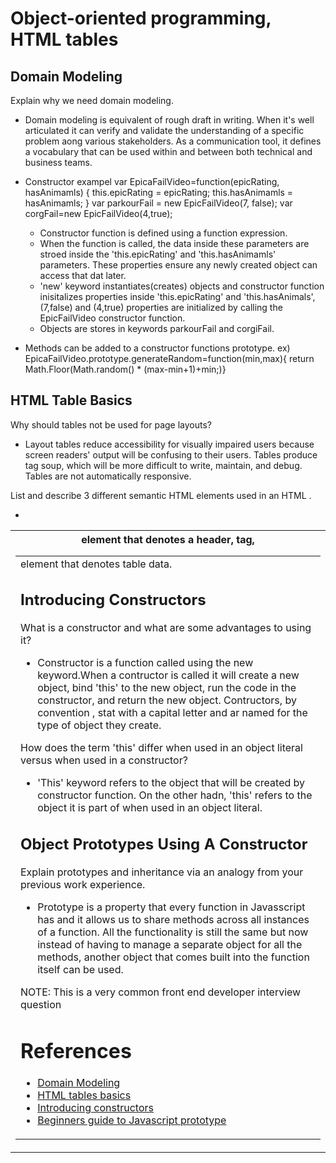 # Object-oriented programming, HTML tables

## Domain Modeling

Explain why we need domain modeling.
- Domain modeling is equivalent of rough draft in writing. When it's well articulated it can verify and validate the understanding of a specific problem aong various stakeholders. As a communication tool, it defines a vocabulary that can be used within and between both technical and business teams.

- Constructor exampel
var EpicaFailVideo=function(epicRating, hasAnimamls)
{
  this.epicRating = epicRating;
  this.hasAnimamls = hasAnimamls;
}
var parkourFail = new EpicFailVideo(7, false);
var corgFail=new EpicFailVideo(4,true);
  - Constructor function is defined using a function expression. 
  - When the function is called, the data inside these parameters are stroed inside the 'this.epicRating' and 'this.hasAnimamls' parameters. These properties ensure any newly created object can access that dat later.
  - 'new' keyword instantiates(creates) objects  and constructor function inisitalizes properties inside 'this.epicRating' and 'this.hasAnimals', (7,false) and (4,true) properties are initialized by calling the EpicFailVideo constructor function.
  - Objects are stores in keywords parkourFail and corgiFail.
- Methods can be added to a constructor functions prototype. ex) EpicaFailVideo.prototype.generateRandom=function(min,max){ return Math.Floor(Math.random() * (max-min+1)+min;)}
## HTML Table Basics

Why should tables not be used for page layouts?
- Layout tables reduce accessibility for visually impaired users because screen readers' output will be confusing to their users. Tables produce tag soup, which will be more difficult to write, maintain, and debug. Tables are not automatically responsive. 

List and describe 3 different semantic HTML elements used in an HTML <table>.
- <th> element that denotes a header, <table> tag, <td> element that denotes table data.

## Introducing Constructors

What is a constructor and what are some advantages to using it?
- Constructor is a function called using the new keyword.When a contructor is called it will create a new object, bind 'this' to the new object, run the code in the constructor, and return the new object. Contructors, by convention , stat with a capital letter and ar named for the type of object they create. 

How does the term 'this' differ when used in an object literal versus when used in a constructor?
- 'This' keyword refers to the object that will be created by constructor function. On the other hadn, 'this' refers to the object it is part of when used in an object literal.

## Object Prototypes Using A Constructor

Explain prototypes and inheritance via an analogy from your previous work experience.
-  Prototype is a property that every function in Javasscript has and it allows us to share methods across all instances of a function. All the functionality is still the same but now instead of having to manage a separate object for all the methods, another object that comes built into the function itself can be used.

NOTE: This is a very common front end developer interview question

# References
- [Domain Modeling](https://github.com/codefellows/domain_modeling#domain-modeling)
- [HTML tables basics](https://developer.mozilla.org/en-US/docs/Learn/HTML/Tables/Basics)
- [Introducing constructors](https://developer.mozilla.org/en-US/docs/Learn/JavaScript/Objects/Basics#introducing_constructors)
- [Beginners guide to Javascript prototype](https://ui.dev/beginners-guide-to-javascript-prototype)
